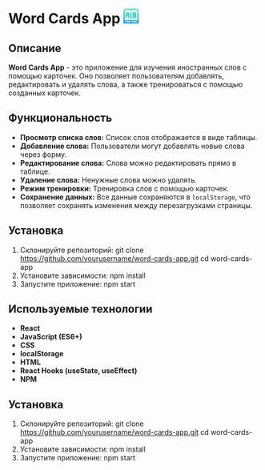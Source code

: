 # Word Cards App  <img src="public/logo2.png" alt="Logo" width="30" />

## Описание

**Word Cards App** - это приложение для изучения иностранных слов с помощью карточек. Оно позволяет пользователям добавлять, редактировать и удалять слова, а также тренироваться с помощью созданных карточек.

## Функциональность

- **Просмотр списка слов:** Список слов отображается в виде таблицы.
- **Добавление слова:** Пользователи могут добавлять новые слова через форму.
- **Редактирование слова:** Слова можно редактировать прямо в таблице.
- **Удаление слова:** Ненужные слова можно удалять.
- **Режим тренировки:** Тренировка слов с помощью карточек.
- **Сохранение данных:** Все данные сохраняются в `localStorage`, что позволяет сохранять изменения между перезагрузками страницы.

## Установка

1. Склонируйте репозиторий:
   git clone https://github.com/yourusername/word-cards-app.git
   cd word-cards-app
2. Установите зависимости: npm install
3. Запустите приложение: npm start

## Используемые технологии

- **React**
- **JavaScript (ES6+)**
- **CSS**
- **localStorage**
- **HTML**
- **React Hooks (useState, useEffect)**
- **NPM**

## Установка

1. Склонируйте репозиторий:
   git clone https://github.com/yourusername/word-cards-app.git
   cd word-cards-app
2. Установите зависимости: npm install
3. Запустите приложение: npm start


